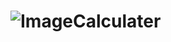 # ![Image](https://github.com/user-attachments/assets/8212e0f7-0fea-459c-bee0-849ae304117f)Calculater
